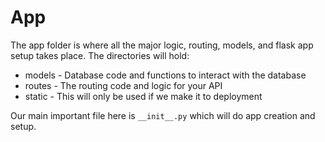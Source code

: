 # App

The app folder is where all the major logic, routing, models, and flask app setup takes place.
The directories will hold:

* models - Database code and functions to interact with the database
* routes - The routing code and logic for your API
* static - This will only be used if we make it to deployment

Our main important file here is `__init__.py` which will do app creation and setup.